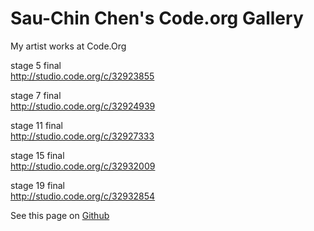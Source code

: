 # Sau-Chin Chen's Code.org Gallery
My artist works at Code.Org 


stage 5 final  
http://studio.code.org/c/32923855

stage 7 final  
http://studio.code.org/c/32924939

stage 11 final  
http://studio.code.org/c/32927333

stage 15 final  
http://studio.code.org/c/32932009

stage 19 final  
http://studio.code.org/c/32932854

See this page on [Github](https://github.com/SCgeeker/CodeGallery)